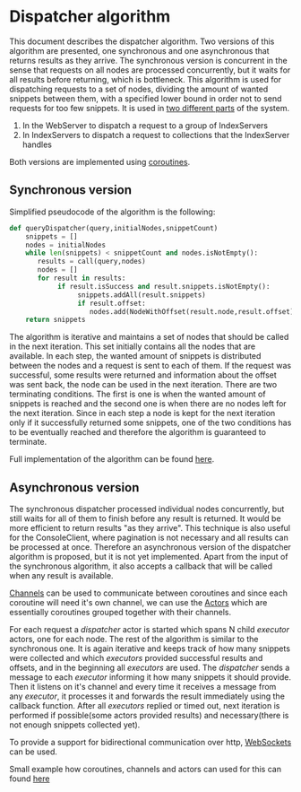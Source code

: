 # Dispatcher algorithm
This document describes the dispatcher algorithm. Two versions of this algorithm are presented, one synchronous and one asynchronous that returns results as they arrive.
The synchronous version is concurrent in the sense that requests on all nodes are processed concurrently, but it waits for all results before returning, which is bottleneck.
This algorithm is used for dispatching requests to a set of nodes, dividing the amount of wanted snippets between them, with a specified lower bound in order not to send requests for too 
few snippets. It is used in [two different parts](./query_processing.md) of the system.
1) In the WebServer to dispatch a request to a group of IndexServers
2) In IndexServers to dispatch a request to collections that the IndexServer handles

Both versions are implemented using [coroutines](https://kotlinlang.org/docs/reference/coroutines/coroutines-guide.html).
## Synchronous version
Simplified pseudocode of the algorithm is the following:
```python
def queryDispatcher(query,initialNodes,snippetCount)
    snippets = []
    nodes = initialNodes
    while len(snippets) < snippetCount and nodes.isNotEmpty():
       results = call(query,nodes)
       nodes = []
       for result in results:
            if result.isSuccess and result.snippets.isNotEmpty():
                 snippets.addAll(result.snippets)
                 if result.offset:
                    nodes.add(NodeWithOffset(result.node,result.offset))
    return snippets
```
The algorithm is iterative and maintains a set of nodes that should be called in the next iteration. 
This set initially contains all the nodes that are available. In each step, the wanted amount of snippets is distributed between the nodes and a request is sent to each of them. 
If the request was successful, some results were returned and information about the offset was sent back, the node can be used in the next iteration. There are two terminating conditions. 
The first is one is when the wanted amount of snippets is reached and the second one is when there are no nodes left for the next iteration. 
Since in each step a node is kept for the next iteration only if it successfully returned some snippets, one of the two conditions has to be eventually reached and therefore
the algorithm is guaranteed to terminate.

Full implementation of the algorithm can be found [here](../query-dispatcher/src/main/kotlin/cz/vutbr/fit/knot/enticing/query/processor/QueryDispatcher.kt).

## Asynchronous version
The synchronous dispatcher processed individual nodes concurrently, but still waits for all of them to finish before any result is returned. It would be more efficient to return results "as they arrive".
This technique is also useful for the ConsoleClient, where pagination is not necessary and all results can be processed at once.
Therefore an asynchronous version of the dispatcher algorithm is proposed, but it is not yet implemented. Apart from the input of the synchronous algorithm, it also accepts a callback 
that will be called when any result is available. 

[Channels](https://kotlinlang.org/docs/reference/coroutines/channels.html) can be used to communicate between coroutines and since each coroutine will need it's own channel, we can use the 
[Actors](https://kotlinlang.org/docs/reference/coroutines/shared-mutable-state-and-concurrency.html#actors) which are essentially coroutines grouped together with their channels.

For each request a _dispatcher_ actor is started which spans N child _executor_ actors, one for each node. The rest of the algorithm is similar to the synchronous one. It is again iterative and 
keeps track of how many snippets were collected and which _executors_ provided successful results and offsets, and in the beginning all _executors_ are used. 
The _dispatcher_ sends a message to each _executor_ informing it how many snippets it should provide. Then it listens on it's channel and every time it receives a message from any _executor_, 
it processes it and forwards the result immediately using the callback function. After all _executors_ replied or timed out, next iteration is performed if possible(some actors provided results) and 
necessary(there is not enough snippets collected yet).

To provide a support for bidirectional communication over http, [WebSockets](https://docs.spring.io/spring-framework/docs/5.0.0.BUILD-SNAPSHOT/spring-framework-reference/html/websocket.html) can be used.

Small example how coroutines, channels and actors can used for this can found [here](../query-dispatcher/src/main/kotlin/cz/vutbr/fit/knot/enticing/query/processor/asynchron/dispatcher.kt) 
